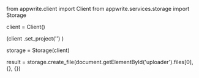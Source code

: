 from appwrite.client import Client
from appwrite.services.storage import Storage

client = Client()

(client
  .set_project('')
)

storage = Storage(client)

result = storage.create_file(document.getElementById('uploader').files[0], {}, {})
